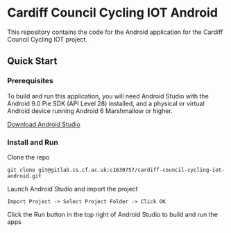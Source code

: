 # Cardiff Council Cycling IOT Android

This repository contains the code for the Android application for the Cardiff Council Cycling IOT project.

## Quick Start

### Prerequisites

To build and run this application, you will need Android Studio with the Android 9.0 Pie SDK (API Level 28) installed, and a physical or virtual Android device running Android 6 Marshmallow or higher.

[Download Android Studio](https://developer.android.com/studio)

### Install and Run

Clone the repo
```
git clone git@gitlab.cs.cf.ac.uk:c1630757/cardiff-council-cycling-iot-android.git
```

Launch Android Studio and import the project
```
Import Project -> Select Project Folder -> Click OK
```

Click the Run button in the top right of Android Studio to build and run the apps